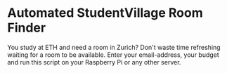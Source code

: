 # Automated StudentVillage Room Finder
You study at ETH and need a room in Zurich? Don't waste time refreshing waiting for a room to be available. Enter your email-address, your budget and run this script on your Raspberry Pi or any other server.
